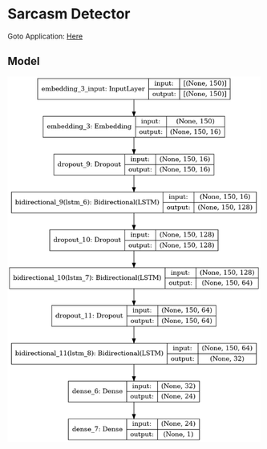 # Sarcasm  Detector

Goto Application: [Here](https://jimmyahalpara.github.io/SarcasmDetector/)
## Model 
![Model](figure.png)


